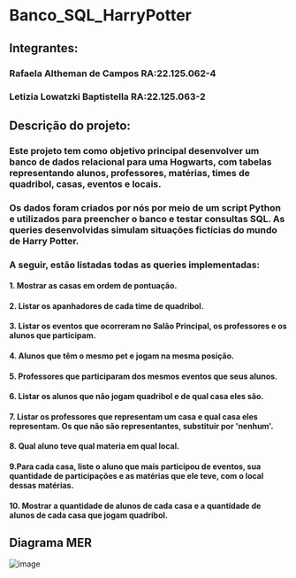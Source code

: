 # Banco_SQL_HarryPotter

## Integrantes:

### Rafaela Altheman de Campos RA:22.125.062-4
### Letizia Lowatzki Baptistella RA:22.125.063-2

## Descrição do projeto:

### Este projeto tem como objetivo principal desenvolver um banco de dados relacional para uma Hogwarts, com tabelas representando alunos, professores, matérias, times de quadribol, casas, eventos e locais.

### Os dados foram criados por nós por meio de um script Python e utilizados para preencher o banco e testar consultas SQL. As queries desenvolvidas simulam situações fictícias do mundo de Harry Potter.

### A seguir, estão listadas todas as queries implementadas:

#### 1. Mostrar as casas em ordem de pontuação. 

#### 2. Listar os apanhadores de cada time de quadribol. 

#### 3. Listar os eventos que ocorreram no Salão Principal, os professores e os alunos que participam. 

#### 4. Alunos que têm o mesmo pet e jogam na mesma posição. 

#### 5. Professores que participaram dos mesmos eventos que seus alunos. 

#### 6. Listar os alunos que não jogam quadribol e de qual casa eles são. 

#### 7. Listar os professores que representam um casa e qual casa eles representam. Os que não são representantes, substituir por 'nenhum'. 

#### 8. Qual aluno teve qual materia em qual local. 

#### 9.Para cada casa, liste o aluno que mais participou de eventos, sua quantidade de participações e as matérias que ele teve, com o local dessas matérias.

#### 10. Mostrar a quantidade de alunos de cada casa e a quantidade de alunos de cada casa que jogam quadribol. 

## Diagrama MER
![image](https://github.com/user-attachments/assets/042940bd-b01a-4045-a121-cb20392531b5)
